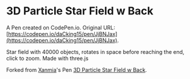 # 3D Particle Star Field w Back

A Pen created on CodePen.io. Original URL: [https://codepen.io/daCking15/pen/JjBNJax](https://codepen.io/daCking15/pen/JjBNJax).

Star field with 40000 objects, rotates in space before reaching the end, click to zoom.  Made with three.js

Forked from [Xanmia](/Xanmia)'s Pen [3D Particle Star Field w Back](/Xanmia/pen/bAypE/).
